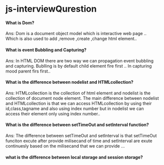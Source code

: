 # js-interviewQurestion


#### What is Dom?
  Ans: Dom is a document object model which is interactive web page .. Which is also used to add ,remove ,create ,change html element..
#### What is event Bubbling  and Capturing?
  Ans: In HTML DOM there are two way we can propagation event bubbling and capturing.
  Bublling is by default child element fire first .. In capturing mood parent firs first..
#### What is the difference between nodelist and HTMLcollection?
  Ans: HTMLcollection is the collection of html element and nodelist is the collection of document node element.
  The main difference between nodelist and HTMLcollection is that we can access HTMLcollection by using their id,class,tagname and also using index number but in nodelist we     can access their element only using index number..
#### What is the difference between setTimeOut and setInterval function?
  Ans: The difference between setTimeOut and setInterval is that setTimeOut funciton excute after provide milisecand of time and setInterval are exute continuesly based on the   milisecand that we can provide ...
#### what is the difference between local storage and session storage?
